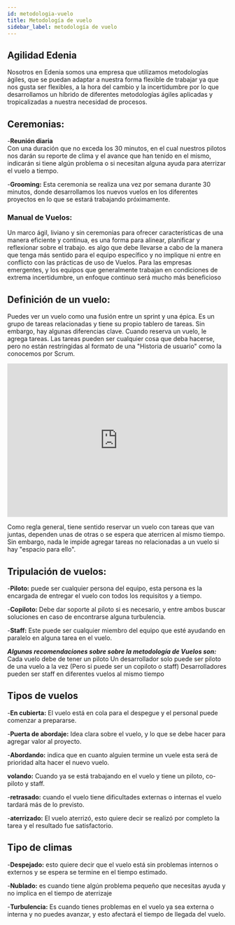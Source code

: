 ```yaml
---
id: metodologia-vuelo
title: Metodología de vuelo
sidebar_label: metodología de vuelo
---
```


## Agilidad Edenia

Nosotros en Edenia somos una empresa que utilizamos metodologías ágiles, que se puedan adaptar a nuestra forma flexible de trabajar ya que nos gusta ser flexibles, a la hora del cambio y la incertidumbre por lo que desarrollamos un híbrido de diferentes metodologías ágiles aplicadas y tropicalizadas a nuestra necesidad de procesos.

## Ceremonias:

-**Reunión diaria**  
Con una duración que no exceda los 30 minutos, en el cual nuestros pilotos nos darán su reporte de clima y el avance que han tenido en el mismo, indicarán si tiene algún problema o si necesitan alguna ayuda para aterrizar el vuelo a tiempo.

-**Grooming:**
Esta ceremonia se realiza una vez por semana durante 30 minutos, donde desarrollamos los nuevos vuelos en los diferentes proyectos en lo que se  estará trabajando próximamente. 


### Manual de Vuelos:

Un marco ágil, liviano y sin ceremonias para ofrecer características de una manera eficiente y continua, es una forma para alinear, planificar y reflexionar sobre el trabajo.
es algo que debe llevarse a cabo de la manera que tenga más sentido para el equipo específico y no implique ni entre en conflicto con las prácticas de uso de Vuelos.
Para las empresas emergentes, y los equipos que generalmente trabajan en condiciones de extrema incertidumbre, un enfoque continuo será mucho más beneficioso

## Definición de un vuelo:

Puedes ver un vuelo como una fusión entre un sprint y una épica.
Es un grupo de tareas relacionadas y tiene su propio tablero de tareas.
Sin embargo, hay algunas diferencias clave.
Cuando reserva un vuelo, le agrega tareas.
Las tareas pueden ser cualquier cosa que deba hacerse, pero no están restringidas al formato de una "Historia de usuario" como la conocemos por Scrum.

<iframe width="100%" height="350" src="https://www.youtube.com/embed/pCShsesxRZA" title="YouTube video player" frameborder="0" allow="accelerometer; autoplay; clipboard-write; encrypted-media; gyroscope; picture-in-picture" allowfullscreen></iframe>


Como regla general, tiene sentido reservar un vuelo con tareas que van juntas, dependen unas de otras o se espera que aterricen al mismo tiempo.
Sin embargo, nada le impide agregar tareas no relacionadas a un vuelo si hay "espacio para ello".

## Tripulación de vuelos:

-**Piloto:** puede ser cualquier persona del equipo, esta persona es la encargada de entregar el  vuelo con todos los requisitos y a tiempo.

-**Copiloto:** Debe dar soporte al piloto si es necesario, y entre ambos buscar soluciones en caso de encontrarse alguna turbulencia.

-**Staff:** Este puede ser cualquier  miembro del equipo que esté ayudando en paralelo en alguna tarea en el vuelo. 

***Algunas recomendaciones sobre sobre la metodología de Vuelos son:***
Cada vuelo debe de tener un piloto 
Un desarrollador solo puede ser piloto de una vuelo a la vez (Pero si puede ser un copiloto o staff)
Desarrolladores pueden ser staff en diferentes vuelos al mismo tiempo 

## Tipos de vuelos 

-**En cubierta:** El vuelo está en cola para el despegue y el personal puede comenzar a prepararse.
 
-**Puerta de abordaje:** Idea clara sobre el vuelo, y lo que se debe hacer para agregar valor al proyecto.

-**Abordando:** indica que en cuanto alguien termine un  vuele esta será  de prioridad alta hacer el nuevo vuelo. 

**volando:** Cuando ya se está trabajando en el vuelo y tiene un piloto, co- piloto y  staff. 

-**retrasado:** cuando el vuelo tiene dificultades externas o internas el vuelo tardará más de lo previsto. 

-**aterrizado:** El vuelo aterrizó, esto quiere decir se realizó por completo la tarea y el resultado fue satisfactorio.

## Tipo de climas 

-**Despejado:** esto quiere decir que el vuelo está sin problemas internos o externos y se espera se termine en el tiempo estimado.

-**Nublado:** es cuando tiene algún problema pequeño que necesitas ayuda y no implica en el tiempo de aterrizaje 

-**Turbulencia:** Es cuando tienes problemas en el vuelo ya sea externa o interna y no puedes avanzar, y esto afectará el tiempo de llegada del vuelo.
